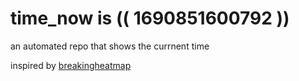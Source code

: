 # time_now is (( 1690851600792 ))

an automated repo that shows the currnent time

inspired by [breakingheatmap](https://github.com/breakingheatmap/breakingheatmap)